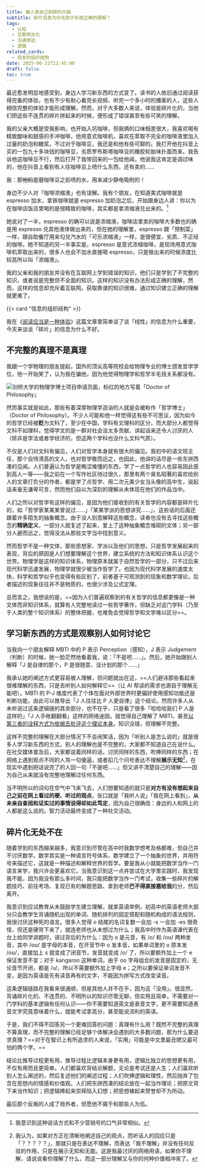 ```yaml
---
title: 被人类自己剁碎的大脑
subtitle: 碎片信息为何无助于形成正确的理解？
tags:
  - 认知
  - 互联网文化
  - 沟通表达
  - 逻辑
related_cards:
  - 信息的组织结构
date: 2025-06-21T22:45:00
draft: false
toc: true
---
```


最近愈发明显地感受到，身边人学习新东西的方式变了。读书的人依旧通过阅读获得完备的体验，也有不少有耐心看完长视频、听完一个多小时的播客的人，这些人相信完整的体验才能形成理解。然而，对于大多数人来说，体验是碎片化的，当他们把这些不连贯的碎片拼起来的时候，便形成了错误甚至有些可笑的理解。

我的父亲大概是受我影响，也开始入坑咖啡，但我俩的口味相差很大，我喜欢喝有精致酸味和甜感的手冲咖啡，他用意式咖啡机，喜欢在萃取不完全的咖啡液里加入过量的奶泡和糖浆。不过对于咖啡豆，我还是和他有些可聊的。我打开他在抖音上买的一包九十多块钱的咖啡豆，劣质罗布斯塔咖啡豆的橡胶轮胎味扑面而来。我告诉他这咖啡豆不行，然后打开了我带回来的一包给他闻，他说我这肯定是调过味的，他在抖音上看到有人往咖啡豆上喷什么东西，还有卖的……

我：那~~他妈~~是磨咖啡豆之前喷的水，用来减少静电吸附的！<!--more-->

身边不少人对「咖啡浓缩液」也有误解。我有个朋友，在知道美式咖啡就是 espresso 加水，拿铁咖啡就是 espresso 加奶泡之后，开始跟身边人讲：你以为在咖啡店饭店里喝的是很精致的咖啡，其实都是拿浓缩液兑出来的。[^2]

她说对了一半，espresso 的确可以说是浓缩液，咖啡店里卖的咖啡大多数也的确是用 espresso 兑其他液体做出来的，但在她的理解里，espresso 跟「预制菜」一样，跟自助餐厅用来勾兑汽水的「可乐浓缩液」一样，是很便宜、劣质、不正经的咖啡。她不知道的另一半事实是，espresso 是意式浓缩咖啡，是现场用意式咖啡机萃取出来的，很多人也会不加水直接喝 espresso，只是做出来的时候浓度比较高所以叫「浓缩液」。

我的父亲和我的朋友并没有在互联网上学到错误的知识，他们只是学到了不完整的知识，或者说是完整但不全面的知识。这样的知识没有办法形成正确的理解，然而，这样的信息却充斥着互联网。获取靠谱的知识很难，通过知识建立正确的理解就更难了。

{{< card "信息的组织结构" >}}

我在《[阅读应当是一种体验](/posts/reading-as-an-experience/)》这篇文章里简单谈了谈「线性」的信息为什么重要，今天来谈谈「碎片」的信息为什么不好。

## 不完整的真理不是真理

我跟一个学物理的朋友提起，国外的顶尖高等院校会给物理专业的博士颁发哲学学位，他一开始笑了，认为我在骗他，因为他觉得物理学和哲学半毛钱关系都没有。

![剑桥大学的物理学博士项目申请页面，标红的地方写着「Doctor of Philosophy」](https://image.guhub.cn/picgo2025/20250621211458.png "剑桥大学的物理学博士项目申请页面，标红的地方写着「Doctor of Philosophy」")

然而事实就是如此，那些有着深厚物理学造诣的人就是会被称作「哲学博士」（Doctor of Philosophy）。不少人可能和他一样觉得这有些不可思议，因为如今的哲学已经被**贬**为文科了，至少在中国，学科有文理科的区分，而大部分人都觉得文科不如理科，觉得学文的是一群对社会没太多贡献、讲起话来还令人讨厌的人（除非是学法或者学经济的，但这两个学科也没什么文科气质）。

不仅是人们对文科有偏见，人们对哲学本身就有很大的偏见。我初中的语文班主任，那个自恃清高的文人，也对哲学敬而远之，也因此，他讲的话尽是一些东拼西凑的见闻。人们普遍认为哲学是晦涩难懂的东西，学了一点哲学的人也容易因此感到高人一等——我之前在一个写作社区待过很久，那里有两个臭名昭著的喜欢给别人的文章打负分的作者，都是学了点哲学、用二次元美少女当头像的高中生，说起话来毫无谦卑可言，然而他们自以为深刻的理解从未体现在他们的作品当中。

人们之所以对哲学有这样的偏见，是因为他们接收到的有关哲学的内容都是碎片化的，如「哲学家某某某曾说过……」「某某学派的思想讲究……」，这些话的后面还跟着许多陌生的抽象概念。由于没人刻意解释这些概念，读者也没有去寻找这些概念的**精确定义**，一部分人就复述了起来，爱上了这种抽象概念堆砌的文体；另一部分人避而远之，觉得没法从那些文字当中找到意义。

然而哲学不是一种文体，那些思想家、学派以及他们的思想，只是哲学发展起来的表现，背后的原因是人们想要理解这个世界，建立系统的方法和知识体系认识这个世界。物理学是这样的知识体系，物理原本就属于自然哲学的一部分，只不过后来现代科学迅速发展，物理学就很少被当作哲学了。也因为现代科学发展的速度太快，科学和哲学似乎也变得有些区别了，前者基于可观测到的现象和数学理论，后者描述的现象往往并不是物质的，也很少涉及公式定理。

总而言之，我想说的是，==因为人们普遍观察到的有关哲学的信息都更像是一种文体而非知识体系，就算有人完整地读过一些哲学著作，但缺乏对这门学科（乃至于人类的整个知识体系）的整体把握，也难免会觉得哲学和文学难以区分==。

## 学习新东西的方式是观察别人如何讨论它

当我向一个朋友解释 MBTI 中的 P 表示 Perception（感知），J 表示 Judgement（判断）的时候，她一脸茫然地看着我，说：「不是吧……」。然后，她开始跟别人解释「J 是自律的那个，P 是很随意、没计划的那个……」

我承认她的阐述方式更容易被人理解，但问题就出在这，==人们避讳那些看起来很难理解的东西，只是去听别人如何解释它==（让 AI 帮读的需求也源自于理解无能吧）。MBTI 的 P-J 维度代表了个体在面对外部世界时更偏好使用感知功能还是判断功能，由此可以推导出「J 人往往比 P 人更自律」这个结论。然而许多人从未听说过这条逻辑链的其余部分，也不在乎，只是看了很多「哈哈哈我们 P 人是这样的」「J 人手帐翻翻看」这样的网络迷因，就觉得自己理解了 MBTI，甚至[以第三者的诠释方式为依据去批评这个理论本身](/posts/你批评的只是第三者的诠释方式/)。知识没错，但理解不完整。

这样不完整的理解在大部分情况下不会闹笑话，因为「听别人是怎么说的」就是很多人学习新东西的方式，别人的理解也是不完整的，大家都不知道自己在说什么。在社交媒体普及后，大家都说着同样的话，讨厌同样的东西，吹捧同样的东西；在网络上遇到观点不同的人骂一句傻逼，或者扣几个问号表达不理解**展示无知**[^1]，在现实中遇到把话说完了的人回一句「不是吧……」但又讲不清楚自己的理解——因为自己从来就没有完整地理解过任何东西。

当不明所以的词句在空气中飞来飞去，人们想要知道的就只是**对方有没有想起来自己之前在网上看过的梗、听过的观点**，张口就是「我听人说」「我在网上看到」，**从未亲自查阅和证实过的事情说得却如此笃定**，因为自己很确信：身边的人和网上的人都是这么说的。智力活动最终变成了一种社交活动。

## 碎片化无处不在

随着学到的东西越来越多，我意识到尽管在高中时我数学想考及格都难，但自己并不讨厌数学。数学其实是一种语言符号体系，数学建立了一个抽象的世界，并用符号来描述它，这就是一种描述和解释世界的哲学。要是我从小就能把数学当作一门语言来学，我兴许会更喜欢它。当我意识到这一点并尝试在大学里实践时，我发现我不能，因为我没有那么多时间，我只能把数学当作一门考试，收集一些碎片的解题技巧、前往考场、复现已有的解题思路、拿到老师**巴不得直接塞给我**的分，然后离开。

我意识到应试教育从未鼓励学生建立理解，就拿英语举例，初高中的英语老师大部分只会教学生背诵随机出现的单词、随机排列的固定搭配和随机构成的语法规则，我很讨厌这种死的语言。很多人觉得 o 结尾的名词复数一会加 -s 一会加 -es 很奇怪，但还是硬背下来了，就连老师也从未想过为什么；我高中时作为英语课代表在台上给同学讲题时，讲过背后的为什么：因为 o 是元音，有 /o/ 和 /oʊ/ 两种发音，其中 /oʊ/ 是字母的本音，在开音节中 o 发本音，如果单词里的 o 原本发 /oʊ/，直接加上 s 就变成了闭音节，发音就变成 /o/ 了，所以要额外加上一个 e 保证发音不变；对于 kangaroo 这种单词，由于 oo 字母组合的发音是固定的，无论音节开闭，都是 /u/，所以不需要额外加上字母 e；之所以要保证单词发音不变，是因为英语是先有读音再有的文字，不能因为拼写方式改变读音。

这条逻辑链路在我看来很通顺，但是其他人并不在乎，因为这「没用」。很显然，背诵碎片化的、不连贯的、不明所以的知识尽管无聊，但实用且简单，不需要对一门学科的基本逻辑有任何认识——你不需要知道英文是表音文字，更不需要知道表音文字究竟意味着什么，就能考试拿高分，甚至能说流利的英语。

于是，我们不得不回答另一个更难回答的问题：真理有什么用？既然不完整的真理不算真理，而不完整的理解已经足够个体解决会遇到的大多数问题，那为什么要追求真理？==对于在智识上有所追求的人来说，「实用」可能是中文里最丑陋又最可怕的两个字。==

结论比推导过程更有用，推导过程比逻辑本身更有用，逻辑比独立的思想更有用，不仅有用而且更简单。人们都喜欢背结论解题，无论是考试还是人生；人们喜欢听别人怎么阐述的，然后复述他们的阐述过程；人们吹捧逻辑和理性，然后抛弃了包含在思想内的情感和价值观。人们把东拼西凑的结论放在一起当作理论；把原文背下来当作知识；把逻辑捧起来崇拜陷入幻想；把思想裱起来赞誉却不为所动。

最后那个反叛的人成了局外者，但愿他不屑于和那些人为伍。

[^1]: 我认为，如果对方正在清晰地阐述自己的观点，而听话人的回应只是「？？？？？」，那就只是在表达不理解，而表达「我不理解」并没有任何反驳的作用，只是在展示无知和无能。这是我最讨厌的网络用语，如果你不理解，请说说看你理解了什么，而这一部分理解又与你的何种价值相冲突了。

[^2]: 我意识到这种说话方式和不少营销号的口气非常相似。
